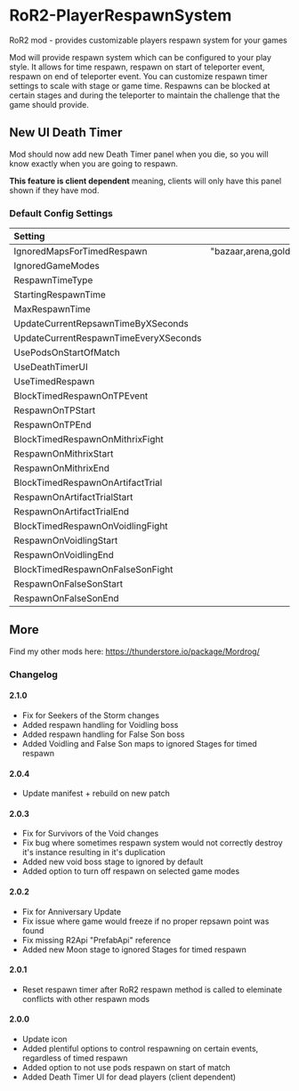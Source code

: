 # RoR2-PlayerRespawnSystem
RoR2 mod - provides customizable players respawn system for your games

Mod will provide respawn system which can be configured to your play style. It allows for time respawn, respawn on start of teleporter event, respawn on end of teleporter event. 
You can customize respawn timer settings to scale with stage or game time. Respawns can be blocked at certain stages and during the teleporter to maintain the challenge that the game should provide.

## New UI Death Timer

Mod should now add new Death Timer panel when you die, so you will know exactly when you are going to respawn.

**This feature is client dependent** meaning, clients will only have this panel shown if they have mod.

### Default Config Settings
| Setting                                               | Default Value                                                                           |
| :-------------------------------------                | :-------------------------------------------------------------------------------------: |
| IgnoredMapsForTimedRespawn                            | "bazaar,arena,goldshores,moon,moon2,artifactworld,mysteryspace,limbo,voidraid,meridian" |
| IgnoredGameModes                                      |                                                                      "InfiniteTowerRun" |
| RespawnTimeType                                       |                                                                          StageTimeBased |
| StartingRespawnTime                                   |                                                                                      30 |
| MaxRespawnTime                                        |                                                                                     180 |
| UpdateCurrentRepsawnTimeByXSeconds                    |                                                                                       5 |
| UpdateCurrentRespawnTimeEveryXSeconds                 |                                                                                      10 |
| UsePodsOnStartOfMatch                                 |                                                                                   false |
| UseDeathTimerUI                                       |                                                                                    true |
| UseTimedRespawn                                       |                                                                                    true |
| BlockTimedRespawnOnTPEvent                            |                                                                                    true |
| RespawnOnTPStart                                      |                                                                                    true |
| RespawnOnTPEnd                                        |                                                                                    true |
| BlockTimedRespawnOnMithrixFight                       |                                                                                    true |
| RespawnOnMithrixStart                                 |                                                                                    true |
| RespawnOnMithrixEnd                                   |                                                                                   false |
| BlockTimedRespawnOnArtifactTrial                      |                                                                                    true |
| RespawnOnArtifactTrialStart                           |                                                                                    true |
| RespawnOnArtifactTrialEnd                             |                                                                                    true |
| BlockTimedRespawnOnVoidlingFight                      |                                                                                    true |
| RespawnOnVoidlingStart                                |                                                                                    true |
| RespawnOnVoidlingEnd                                  |                                                                                    true |
| BlockTimedRespawnOnFalseSonFight                      |                                                                                    true |
| RespawnOnFalseSonStart                                |                                                                                   false |
| RespawnOnFalseSonEnd                                  |                                                                                    true |

## More

Find my other mods here: https://thunderstore.io/package/Mordrog/

### Changelog
#### 2.1.0
- Fix for Seekers of the Storm changes
- Added respawn handling for Voidling boss
- Added respawn handling for False Son boss
- Added Voidling and False Son maps to ignored Stages for timed respawn

#### 2.0.4
- Update manifest + rebuild on new patch

#### 2.0.3
- Fix for Survivors of the Void changes
- Fix bug where sometimes respawn system would not correctly destroy it's instance resulting in it's duplication
- Added new void boss stage to ignored by default
- Added option to turn off respawn on selected game modes

#### 2.0.2
- Fix for Anniversary Update
- Fix issue where game would freeze if no proper repsawn point was found
- Fix missing R2Api "PrefabApi" reference
- Added new Moon stage to ignored Stages for timed respawn

#### 2.0.1
- Reset respawn timer after RoR2 respawn method is called to eleminate conflicts with other respawn mods

#### 2.0.0
- Update icon
- Added plentiful options to control respawning on certain events, regardless of timed respawn
- Added option to not use pods respawn on start of match
- Added Death Timer UI for dead players (client dependent)